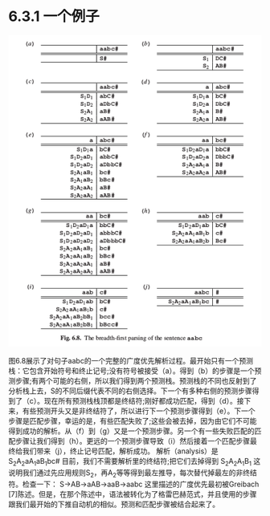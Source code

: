 # 6.3.1 一个例子

![图6.3.1_1 Fig.6.8](../../img/6.3.1_1-Fig.6.8.png)

图6.8展示了对句子aabc的一个完整的广度优先解析过程。最开始只有一个预测栈：它包含开始符号和终止记号;没有符号被接受（a）。得到（b）的步骤是一个预测步骤;有两个可能的右侧，所以我们得到两个预测栈。预测栈的不同也反射到了分析栈上去，S的不同后缀代表不同的右侧选择。下一个有多种右侧的预测步骤得到了（c）。现在所有预测栈栈顶都是终结符;刚好都成功匹配，得到（d）。接下来，有些预测开头又是非终结符了，所以进行下一个预测步骤得到（e）。下一个步骤是匹配步骤，幸运的是，有些匹配失败了;这些会被去掉，因为由它们不可能得到成功的解析。从（f）到（g）又是一个预测步骤。另一个有一些失败匹配的匹配步骤让我们得到（h）。更远的一个预测步骤导致（i）然后接着一个匹配步骤最终给我们带来（j），终止记号匹配，解析成功。
解析（analysis）是
S<sub>2</sub>A<sub>2</sub>aA<sub>1</sub>aB<sub>1</sub>bc#
目前，我们不需要解析里的终结符;把它们去掉得到
S<sub>2</sub>A<sub>2</sub>A<sub>1</sub>B<sub>1</sub>
这说明我们通过先应用规则S<sub>2</sub>，再A<sub>2</sub>等等得到最左推导，每次替代掉最左的非终结符。检查一下：
S&rarr;AB&rarr;aAB&rarr;aaB&rarr;aabc
这里描述的广度优先最初被Greibach [7]陈述。但是，在那个陈述中，语法被转化为了格雷巴赫范式，并且使用的步骤跟我们最开始的下推自动机的相似。预测和匹配步骤被结合起来了。

